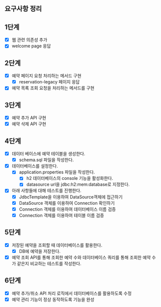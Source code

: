 ## 요구사항 정리

## 1단계

- [x] 웹 관련 의존성 추가
- [x] welcome page 응답

## 2단계

- [x] 예약 페이지 요청 처리하는 메서드 구현
    - [x] reservation-legacy 페이지 응답
- [x] 예약 목록 조회 요청을 처리하는 메서드를 구현

## 3단계

- [x] 예약 추가 API 구현
- [x] 예약 삭제 API 구현

## 4단계

- [x] 데이터 베이스에 예약 테이블을 생성한다.
    - [x] schema.sql 파일을 작성한다.
- [x] 데이터베이스를 설정한다.
    - [x] application.properties 파일을 작성한다.
        - [x] h2 데이터베이스의 console 기능을 활성화한다.
        - [x] datasource url을 jdbc:h2:mem:database로 지정한다.
- [x] 아래 사항들에 대해 테스트를 진행한다.
    - [x] JdbcTemplate을 이용하여 DataSource객체에 접근하기
    - [x] DataSource 객체를 이용하여 Connection 확인하기
    - [x] Connection 객체를 이용하여 데이터베이스 이름 검증
    - [x] Connection 객체를 이용하여 테이블 이름 검증

## 5단계

- [x] 저장된 예약을 조회할 때 데이터베이스를 활용한다.
    - [x] DB에 예약을 저장한다.
- [x] 예약 조회 API를 통해 조회한 예약 수와 데이터베이스 쿼리를 통해 조회한 예약 수가 같은지 비교하는 테스트를 작성한다.

## 6단계

- [x] 예약 추가/취소 API 처리 로직에서 데이터베이스를 활용하도록 수정
- [x] 예약 관리 기능이 정상 동작하도록 기능을 완성
